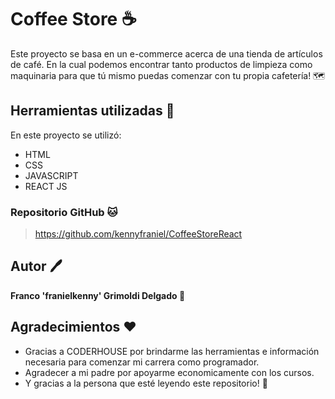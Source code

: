 # Coffee Store :coffee:
Este proyecto se basa en un e-commerce acerca de una tienda de artículos de café. En la cual podemos encontrar tanto productos de limpieza como maquinaria para que tú mismo puedas comenzar con tu propia cafetería! 🗺️


## Herramientas utilizadas 🧰
En este proyecto se utilizó: 
- HTML
- CSS
- JAVASCRIPT
- REACT JS

### Repositorio GitHub 🐱
 > https://github.com/kennyfraniel/CoffeeStoreReact


## Autor 🖊️
**Franco 'franielkenny' Grimoldi Delgado :snake:**



## Agradecimientos ❤️
+ Gracias a CODERHOUSE por brindarme las herramientas e información necesaria para comenzar mi carrera como programador.
+ Agradecer a mi padre por apoyarme economicamente con los cursos.
+ Y gracias a la persona que esté leyendo este repositorio! :beers:
